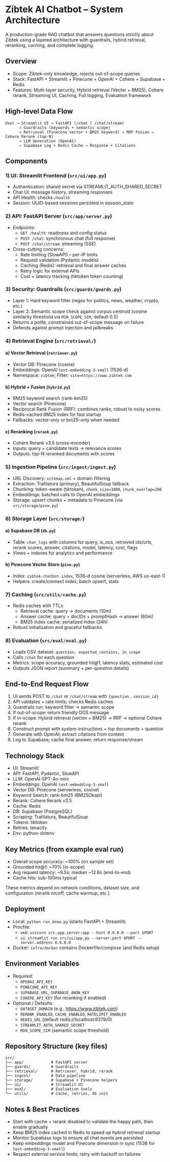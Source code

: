 # Zibtek AI Chatbot – System Architecture

A production-grade RAG chatbot that answers questions strictly about Zibtek using a layered architecture with guardrails, hybrid retrieval, reranking, caching, and complete logging.

## Overview

- Scope: Zibtek-only knowledge, rejects out-of-scope queries
- Stack: FastAPI + Streamlit + Pinecone + OpenAI + Cohere + Supabase + Redis
- Features: Multi-layer security, Hybrid retrieval (Vector + BM25), Cohere rerank, Streaming UI, Caching, Full logging, Evaluation framework

## High-level Data Flow

```
User → Streamlit UI → FastAPI (/chat | /chat/stream)
      → Guardrails (keywords + semantic scope)
      → Retrieval (Pinecone vector + BM25 keyword) → RRF Fusion → Cohere Rerank (top-N)
      → LLM Generation (OpenAI)
      → Supabase Log + Redis Cache → Response + Citations
```

## Components

### 1) UI: Streamlit Frontend (`src/ui/app.py`)
- Authentication: shared secret via STREAMLIT_AUTH_SHARED_SECRET
- Chat UI: message history, streaming responses
- API Health: checks `/health`
- Session: UUID-based sessions persisted in session_state

### 2) API: FastAPI Server (`src/app/server.py`)
- Endpoints:
  - `GET /health`: readiness and config status
  - `POST /chat`: synchronous chat (full response)
  - `POST /chat/stream`: streaming (SSE)
- Cross-cutting concerns:
  - Rate limiting (SlowAPI) – per-IP limits
  - Request validation (Pydantic models)
  - Caching (Redis): retrieval and final answer caches
  - Retry logic for external APIs
  - Cost + latency tracking (tiktoken token counting)

### 3) Security: Guardrails (`src/guards/guards.py`)
- Layer 1: Hard keyword filter (regex for politics, news, weather, crypto, etc.)
- Layer 2: Semantic scope check against corpus centroid (cosine similarity threshold via `MIN_SCOPE_SIM`, default 0.5)
- Returns a polite, constrained out-of-scope message on failure
- Defends against prompt injection and jailbreaks

### 4) Retrieval Engine (`src/retrieval/`)

#### a) Vector Retrieval (`retriever.py`)
- Vector DB: Pinecone (cosine)
- Embeddings: OpenAI `text-embedding-3-small` (1536-d)
- Namespace: `zibtek`; Filter: `site=https://www.zibtek.com`

#### b) Hybrid + Fusion (`hybrid.py`)
- BM25 keyword search (rank-bm25)
- Vector search (Pinecone)
- Reciprocal Rank Fusion (RRF): combines ranks; robust to noisy scores
- Redis-cached BM25 index for fast startup
- Fallbacks: vector-only or bm25-only when needed

#### c) Reranking (`rerank.py`)
- Cohere Rerank v3.5 (cross-encoder)
- Inputs: query + candidate texts → relevance scores
- Outputs: top-N reranked documents with scores

### 5) Ingestion Pipeline (`src/ingest/ingest.py`)
- URL Discovery: `sitemap.xml` + domain filtering
- Extraction: Trafilatura (primary), BeautifulSoup fallback
- Chunking: token-aware (tiktoken), `chunk_size=1000`, `chunk_overlap=200`
- Embeddings: batched calls to OpenAI embeddings
- Storage: upsert chunks + metadata to Pinecone (via `src/storage/pine.py`)

### 6) Storage Layer (`src/storage/`)

#### a) Supabase DB (`db.py`)
- Table: `chat_logs` with columns for query, is_oos, retrieved ids/urls, rerank scores, answer, citations, model, latency, cost, flags
- Views + indexes for analytics and performance

#### b) Pinecone Vector Store (`pine.py`)
- Index: `zibtek-chatbot-index`, 1536-d cosine (serverless, AWS us-east-1)
- Helpers: create/connect index, batch upsert, stats

### 7) Caching (`src/utils/cache.py`)
- Redis caches with TTLs
  - Retrieval cache: query → documents (10m)
  - Answer cache: query + docIDs + promptHash → answer (60m)
  - BM25 index cache: serialized index (24h)
- Robust initialization and graceful fallbacks

### 8) Evaluation (`src/eval/eval.py`)
- Loads CSV dataset: `question, expected_contains, in_scope`
- Calls `/chat` for each question
- Metrics: scope accuracy, grounded hit@1, latency stats, estimated cost
- Outputs JSON report (summary + per-question details)

## End-to-End Request Flow

1. UI sends POST to `/chat` or `/chat/stream` with `{question, session_id}`
2. API validates + rate limits; checks Redis caches
3. Guardrails run: keyword filter → semantic scope
4. If out-of-scope: return friendly OOS message
5. If in-scope: Hybrid retrieval (vector + BM25) → RRF → optional Cohere rerank
6. Construct prompt with system instructions + top documents + question
7. Generate with OpenAI; extract citations from context
8. Log to Supabase; cache final answer; return response/stream

## Technology Stack

- UI: Streamlit
- API: FastAPI, Pydantic, SlowAPI
- LLM: OpenAI GPT-4o-mini
- Embeddings: OpenAI `text-embedding-3-small`
- Vector DB: Pinecone (serverless, cosine)
- Keyword Search: rank-bm25 (BM25Okapi)
- Rerank: Cohere Rerank v3.5
- Cache: Redis
- DB: Supabase (PostgreSQL)
- Scraping: Trafilatura, BeautifulSoup
- Tokens: tiktoken
- Retries: tenacity
- Env: python-dotenv

## Key Metrics (from example eval run)

- Overall scope accuracy: ~100% (on sample set)
- Grounded hit@1: ~70% (in-scope)
- Avg request latency: ~9.5s; median ~12.6s (end-to-end)
- Cache hits: sub-100ms typical

These metrics depend on network conditions, dataset size, and configuration (rerank on/off, cache warmup, etc.).

## Deployment

- Local: `python run_demo.py` (starts FastAPI + Streamlit)
- Procfile:
  - `web`: `uvicorn src.app.server:app --host 0.0.0.0 --port $PORT`
  - `ui`: `streamlit run src/ui/app.py --server.port $PORT --server.address 0.0.0.0`
- Docker: `infra/docker` contains Dockerfile/compose (and Redis setup)

## Environment Variables

- Required:
  - `OPENAI_API_KEY`
  - `PINECONE_API_KEY`
  - `SUPABASE_URL`, `SUPABASE_ANON_KEY`
  - `COHERE_API_KEY` (for reranking if enabled)
- Optional / Defaults:
  - `DATASET_DOMAIN` (e.g., https://www.zibtek.com)
  - `RERANK_ENABLED`, `CACHE_ENABLED`, `RATELIMIT_ENABLED`
  - `REDIS_URL` (default redis://localhost:6379/0)
  - `STREAMLIT_AUTH_SHARED_SECRET`
  - `MIN_SCOPE_SIM` (semantic scope threshold)

## Repository Structure (key files)

```
src/
├── app/            # FastAPI server
├── guards/         # Guardrails
├── retrieval/      # Retriever, hybrid, rerank
├── ingest/         # Data pipeline
├── storage/        # Supabase + Pinecone helpers
├── ui/             # Streamlit UI
├── eval/           # Evaluation tools
└── utils/          # Cache, retries, db init
```

## Notes & Best Practices

- Start with cache + rerank disabled to validate the happy path, then enable gradually
- Keep BM25 index cached in Redis to speed up hybrid retrieval startup
- Monitor Supabase logs to ensure all chat events are persisted
- Keep embeddings model and Pinecone dimension in sync (1536 for `text-embedding-3-small`)
- Respect external service limits; retry with backoff on failures
